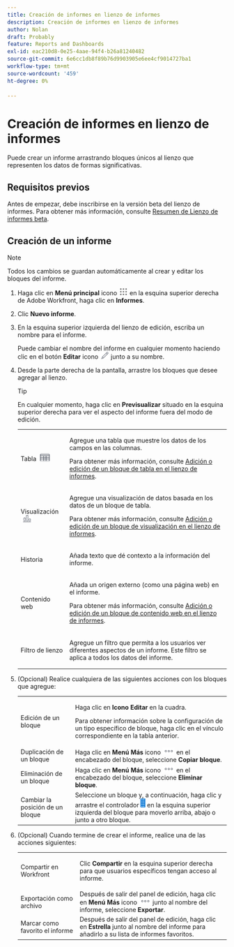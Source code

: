 ```yaml
---
title: Creación de informes en lienzo de informes
description: Creación de informes en lienzo de informes
author: Nolan
draft: Probably
feature: Reports and Dashboards
exl-id: eac210d8-0e25-4aae-94f4-b26a81240482
source-git-commit: 6e6cc1db8f89b76d9903905e6ee4cf9014727ba1
workflow-type: tm+mt
source-wordcount: '459'
ht-degree: 0%

---
```



# Creación de informes en lienzo de informes

Puede crear un informe arrastrando bloques únicos al lienzo que representen los datos de formas significativas.

## Requisitos previos

Antes de empezar, debe inscribirse en la versión beta del lienzo de informes. Para obtener más información, consulte [Resumen de Lienzo de informes beta](/help/quicksilver/product-announcements/betas/canvas-dashboards-beta/reporting-canvas-beta-overview.md).

## Creación de un informe

>[!NOTE]
>
>Todos los cambios se guardan automáticamente al crear y editar los bloques del informe.

1. Haga clic en **Menú principal** icono ![](assets/main-menu-icon.png) en la esquina superior derecha de Adobe Workfront, haga clic en **Informes**.
1. Clic **Nuevo informe**.
1. En la esquina superior izquierda del lienzo de edición, escriba un nombre para el informe.

   Puede cambiar el nombre del informe en cualquier momento haciendo clic en el botón **Editar** icono ![](assets/edit-icon.png) junto a su nombre.

1. Desde la parte derecha de la pantalla, arrastre los bloques que desee agregar al lienzo.

   >[!TIP]
   >
   >En cualquier momento, haga clic en **Previsualizar** situado en la esquina superior derecha para ver el aspecto del informe fuera del modo de edición.

   <table style="table-layout:auto"> 
    <col> 
    <col> 
    <tbody> 
     <tr> 
      <td role="rowheader">Tabla <img src="assets/table-icon.png"></td> 
      <td> <p>Agregue una tabla que muestre los datos de los campos en las columnas.</p> <p>Para obtener más información, consulte <a href="../../../reports-and-dashboards/reporting-canvas/table-blocks/add-or-edit-report-table.md" class="MCXref xref">Adición o edición de un bloque de tabla en el lienzo de informes</a>.</p> </td> 
     </tr> 
     <tr> 
      <td role="rowheader">Visualización <img src="assets/visualization-icon.png"></td> 
      <td> <p>Agregue una visualización de datos basada en los datos de un bloque de tabla.</p> <p>Para obtener más información, consulte <a href="../../../reports-and-dashboards/reporting-canvas/visualization-blocks/add-or-edit-report-visualization.md" class="MCXref xref">Adición o edición de un bloque de visualización en el lienzo de informes</a>.</p> </td> 
     </tr>
      <tr data-mc-conditions="QuicksilverOrClassic.Draft mode"> 
       <td role="rowheader">Historia</td> 
       <td> <p>Añada texto que dé contexto a la información del informe.</p> </td> 
      </tr>
     <tr data-mc-conditions=""> 
      <td role="rowheader">Contenido web</td> 
      <td> <p>Añada un origen externo (como una página web) en el informe.</p> <p>Para obtener más información, consulte <a href="../../../reports-and-dashboards/reporting-canvas/other-blocks/add-or-edt-web-content-block.md" class="MCXref xref">Adición o edición de un bloque de contenido web en el lienzo de informes</a>.</p> </td> 
     </tr>
      <tr data-mc-conditions="QuicksilverOrClassic.Draft mode"> 
       <td role="rowheader">Filtro de lienzo</td> 
       <td> <p>Agregue un filtro que permita a los usuarios ver diferentes aspectos de un informe. Este filtro se aplica a todos los datos del informe.</p> </td> 
      </tr>
    </tbody> 
   </table>

1. (Opcional) Realice cualquiera de las siguientes acciones con los bloques que agregue:

   <table style="table-layout:auto"> 
    <col> 
    <col> 
    <tbody> 
     <tr> 
      <td role="rowheader">Edición de un bloque</td> 
      <td> <p>Haga clic en <strong>Icono Editar</strong> en la cuadra.</p> <p>Para obtener información sobre la configuración de un tipo específico de bloque, haga clic en el vínculo correspondiente en la tabla anterior.</p> </td> 
     </tr> 
     <tr> 
      <td role="rowheader">Duplicación de un bloque</td> 
      <td>Haga clic en <strong>Menú Más</strong> icono <img src="assets/more-icon.png"> en el encabezado del bloque, seleccione <strong>Copiar bloque</strong>.</td> 
     </tr> 
     <tr> 
      <td role="rowheader">Eliminación de un bloque</td> 
      <td>Haga clic en <strong>Menú Más</strong> icono <img src="assets/more-icon.png"> en el encabezado del bloque, seleccione <strong>Eliminar bloque</strong>.</td> 
     </tr> 
     <tr> 
      <td role="rowheader">Cambiar la posición de un bloque</td> 
      <td> Seleccione un bloque y, a continuación, haga clic y arrastre el controlador <img src="assets/widget-drag-icon.png" style="max-width: 16px;"> en la esquina superior izquierda del bloque para moverlo arriba, abajo o junto a otro bloque.</td> 
     </tr> 
    </tbody> 
   </table>

1. (Opcional) Cuando termine de crear el informe, realice una de las acciones siguientes:

   <table style="table-layout:auto"> 
    <col> 
    <col> 
    <tbody> 
     <tr> 
      <td role="rowheader">Compartir en Workfront</td> 
      <td> <p>Clic <strong>Compartir</strong> en la esquina superior derecha para que usuarios específicos tengan acceso al informe.</p> </td> 
     </tr> 
     <tr> 
      <td role="rowheader">Exportación como archivo</td> 
      <td>Después de salir del panel de edición, haga clic en <strong>Menú Más</strong> icono <img src="assets/more-icon.png"> junto al nombre del informe, seleccione <strong>Exportar</strong>.</td> 
     </tr> 
     <tr> 
      <td role="rowheader">Marcar como favorito el informe</td> 
      <td>Después de salir del panel de edición, haga clic en <strong>Estrella</strong> junto al nombre del informe para añadirlo a su lista de informes favoritos.</td> 
     </tr> 
    </tbody> 
   </table>
